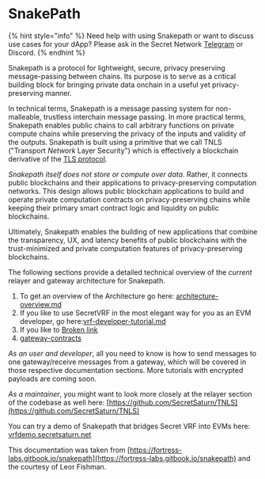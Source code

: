# SnakePath

{% hint style="info" %}
Need help with using Snakepath or want to discuss use cases for your dApp? Please ask in the Secret Network [Telegram](https://t.me/SCRTCommunity) or Discord.
{% endhint %}

Snakepath is a protocol for lightweight, secure, privacy preserving message-passing between chains. Its purpose is to serve as a critical building block for bringing private data onchain in a useful yet privacy-preserving manner.

In technical terms, Snakepath is a message passing system for non-malleable, trustless interchain message passing. In more practical terms, Snakepath enables public chains to call arbitrary functions on private compute chains while preserving the privacy of the inputs and validity of the outputs. Snakepath is built using a primitive that we call TNLS ("Transport _Network_ Layer Security") which is effectively a blockchain derivative of the [TLS protocol](https://en.wikipedia.org/wiki/Transport\_Layer\_Security).

_Snakepath itself does not store or compute over data_. Rather, it connects public blockchains and their applications to privacy-preserving computation networks. This design allows public blockchain applications to build and operate private computation contracts on privacy-preserving chains while keeping their primary smart contract logic and liquidity on public blockchains.

Ultimately, Snakepath enables the building of new applications that combine the transparency, UX, and latency benefits of public blockchains with the trust-minimized and private computation features of privacy-preserving blockchains.

The following sections provide a detailed technical overview of the _current_ relayer and gateway architecture for Snakepath.&#x20;

1. To get an overview of the Architecture go here: [architecture-overview.md](architecture-overview.md "mention")
2. If you like to use SecretVRF in the most elegant way for you as an EVM developer, go here:[vrf-developer-tutorial.md](../../../usecases/vrf/vrf-developer-tutorial.md "mention")
3. If you like to [Broken link](broken-reference "mention")
4. [gateway-contracts](../../../gateway-contracts/ "mention")

_As an user and developer_, all you need to know is how to send messages to one gateway/receive messages from a gateway, which will be covered in those respective documentation sections. More tutorials with encrypted payloads are coming soon.

_As a maintainer_, you might want to look more closely at the relayer section of the codebase as well here: [https://github.com/SecretSaturn/TNLS](https://github.com/SecretSaturn/TNLS)

You can try a demo of Snakepath that bridges Secret VRF into EVMs here: [vrfdemo.secretsaturn.net](https://vrfdemo.secretsaturn.net)

This documentation was taken from [https://fortress-labs.gitbook.io/snakepath](https://fortress-labs.gitbook.io/snakepath) and the courtesy of Leor Fishman.
